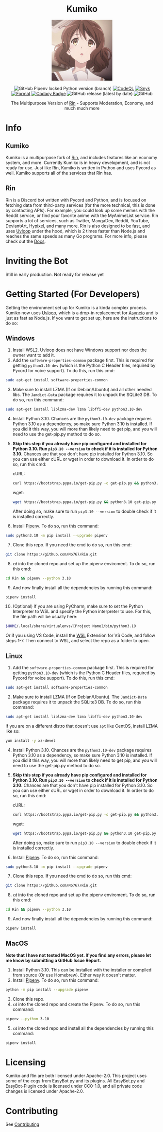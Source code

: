 <div align=center>

# Kumiko

<img src="./assets/kumiko.jpg" width=200 height=200>

<br>

![GitHub Pipenv locked Python version (branch)](https://img.shields.io/github/pipenv/locked/python-version/No767/Rin/dev?label=Python&logo=python&logoColor=white)
[![CodeQL](https://github.com/No767/Kumiko/actions/workflows/codeql-analysis.yml/badge.svg?branch=dev)](https://github.com/No767/Kumiko/actions/workflows/codeql-analysis.yml) [![Snyk](https://github.com/No767/Kumiko/actions/workflows/snyk.yml/badge.svg?branch=dev)](https://github.com/No767/Kumiko/actions/workflows/snyk.yml) [![Format](https://github.com/No767/Kumiko/actions/workflows/format.yml/badge.svg?branch=dev)](https://github.com/No767/Kumiko/actions/workflows/format.yml) [![Codacy Badge](https://app.codacy.com/project/badge/Grade/950cd812f1e04f0d813bb0298fdaa225)](https://www.codacy.com/gh/No767/Kumiko/dashboard?utm_source=github.com&amp;utm_medium=referral&amp;utm_content=No767/Kumiko&amp;utm_campaign=Badge_Grade) ![GitHub release (latest by date)](https://img.shields.io/github/v/release/No767/Kumiko?display_name=tag&label=Release&logo=github) ![GitHub](https://img.shields.io/github/license/No767/Rin?label=License&logo=github)

The Multipurpose Version of [Rin](https://github.com/No767/Rin) - Supports Moderation, Economy, and much much more

<div align=left>

# Info

## Kumiko 

Kumiko is a multipurpose fork of [Rin](https://github.com/No767/Rin), and includes features like an economy system, and more. Currently Kumiko is in heavy development, and is not ready for use. Just like 
Rin, Kumiko is written in Python and uses Pycord as well. Kumiko supports all of the services that Rin has.

## Rin

Rin is a Discord bot written with Pycord and Python, and is focused on fetching data from third-party services (for the more technical, this is done by contacting APIs). For example, you could look up some memes with the Reddit service, 
or find your favorite anime with the MyAnimeList service. Rin supports a lot of services, such as Twitter, MangaDex, Reddit, YouTube, DeviantArt, Hypixel, and many more. Rin is also designed to be fast, and uses [Uvloop](https://github.com/MagicStack/uvloop) under the 
hood, which is 2 times faster than Node.js and reaches the same speeds as many Go programs. For more info, please check out the [Docs](https://docs.rinbot.live/).

# Inviting the Bot

Still in early production. Not ready for release yet

# Getting Started (For Developers)

Getting the environment set up for Kumiko is a kinda complex process. Kumiko now uses [Uvloop](https://github.com/MagicStack/uvloop), which is a drop-in replacement for [Asyncio](https://docs.python.org/3/library/asyncio.html) and is just as fast as Node.js. If you want to get set up, here are the instructions to do so:
## Windows

1. Install [WSL2](https://docs.microsoft.com/en-us/windows/wsl/). Uvloop does not have Windows support nor does the owner want to add it.
2. Add the `software-properties-common` package first. This is required for getting `python3.10-dev` (which is the Python C Header files, required by Pycord for voice support). To do this, run this cmd:

```sh
sudo apt-get install software-properties-common
```
    
3. Make sure to install LZMA (If on Debian/Ubuntu) and all other needed libs. The `Jamdict-Data` package requires it to unpack the SQLite3 DB. To do so, run this command:

```sh
sudo apt-get install liblzma-dev lzma libffi-dev python3.10-dev
```

4. Install Python 3.10. Chances are the `python3.10-dev` package requires Python 3.10 as a dependency, so make sure Python 3.10 is installed. If you did it this way, you will more than likely need to get pip, and you will need to use the get-pip.py method to do so. 

5. **Skip this step if you already have pip configured and installed for Python 3.10. Run `pip3.10 --version` to check if it is installed for Python 3.10**. Chances are that you don't have pip installed for Python 3.10. So you can use either cURL or wget in order to download it. In order to do so, run this cmd:

    cURL:

    ```sh
    curl https://bootstrap.pypa.io/get-pip.py -o get-pip.py && python3.10 get-pip.py
    ```

    wget: 

    ```sh
    wget https://bootstrap.pypa.io/get-pip.py && python3.10 get-pip.py
    ```

    After doing so, make sure to run `pip3.10 --version` to double check if it is installed correctly.

6. Install [Pipenv](https://pipenv.readthedocs.io/en/latest/). To do so, run this command:

```sh
sudo python3.10 -m pip install --upgrade pipenv
```

7. Clone this repo. If you need the cmd to do so, run this cmd:

```sh
git clone https://github.com/No767/Rin.git
```

8. `cd` into the cloned repo and set up the pipenv enviroment. To do so, run this cmd:

```sh
cd Rin && pipenv --python 3.10
```

9. And now finally install all the dependencies by running this command:

```sh
pipenv install
```

10. (Optional) If you are using PyCharm, make sure to set the Python Interpreter to WSL and specify the Python interpreter to use. For this, the file path will be usually here:

```sh
$HOME/.local/share/virtualenvs/[Project Name]/bin/python3.10
```

Or if you using VS Code, install the [WSL](https://marketplace.visualstudio.com/items?itemName=ms-vscode-remote.remote-wsl) Extension for VS Code, and follow steps 1-7. Then connect to WSL, and select the repo as a folder to open. 

## Linux
    
1. Add the `software-properties-common` package first. This is required for getting `python3.10-dev` (which is the Python C Header files, required by Pycord for voice support). To do this, run this cmd:

```sh
sudo apt-get install software-properties-common
```
    
2. Make sure to install LZMA (If on Debian/Ubuntu). The `Jamdict-Data` package requires it to unpack the SQLite3 DB. To do so, run this command:

```sh
sudo apt-get install liblzma-dev lzma libffi-dev python3.10-dev
```

If you are on a different distro that doesn't use `apt` like CentOS, install LZMA like so: 

```sh
yum install -y xz-devel
```

4. Install Python 3.10. Chances are the `python3.10-dev` package requires Python 3.10 as a dependency, so make sure Python 3.10 is installed. If you did it this way, you will more than likely need to get pip, and you will need to use the get-pip.py method to do so. 

5. **Skip this step if you already have pip configured and installed for Python 3.10. Run `pip3.10 --version` to check if it is installed for Python 3.10**. Chances are that you don't have pip installed for Python 3.10. So you can use either cURL or wget in order to download it. In order to do so, run this cmd:

    cURL:

    ```sh
    curl https://bootstrap.pypa.io/get-pip.py -o get-pip.py && python3.10 get-pip.py
    ```

    wget: 

    ```sh
    wget https://bootstrap.pypa.io/get-pip.py && python3.10 get-pip.py
    ```

    After doing so, make sure to run `pip3.10 --version` to double check if it is installed correctly.

6. Install [Pipenv](https://pipenv.readthedocs.io/en/latest/). To do so, run this command:

```sh
sudo python3.10 -m pip install --upgrade pipenv
```

7. Clone this repo. If you need the cmd to do so, run this cmd:

```sh
git clone https://github.com/No767/Rin.git
```

8. `cd` into the cloned repo and set up the pipenv enviroment. To do so, run this cmd:

```sh
cd Rin && pipenv --python 3.10
```

9. And now finally install all the dependencies by running this command:

```sh
pipenv install
```

## MacOS

**Note that I have not tested MacOS yet. If you find any errors, please let me know by submitting a GitHub Issue Report.**

1. Install Python 3.10. This can be installed with the installer or compiled from source (Or use Homebrew). Either way it doesn't matter. 
2. Install [Pipenv](https://pipenv.readthedocs.io/en/latest/). To do so, run this command:

```sh
python -m pip install --upgrade pipenv
```

3. Clone this repo. 
4. `cd` into the cloned repo and create the Pipenv. To do so, run this command: 

```sh
pipenv --python 3.10
```

5. `cd` into the cloned repo and install all the dependencies by running this command:

```sh
pipenv install
```

# Licensing

Kumiko and Rin are both licensed under Apache-2.0. This project uses some of the cogs from EasyBot.py and its plugins. All EasyBot.py and EasyBot-Plugin code is licensed under CC0-1.0, and all private code changes is licensed under Apache-2.0. 

# Contributing

See [Contributing](https://github.com/No767/Kumiko/blob/dev/Community/contributing.md)
